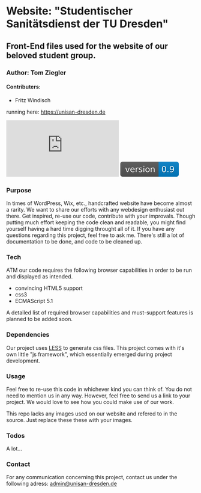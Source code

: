 # Website: "Studentischer Sanitätsdienst der TU Dresden"
## Front-End files used for the website of our beloved student group.
### Author: Tom Ziegler
#### Contributers: 
 * Fritz Windisch

running here: https://unisan-dresden.de

![status](http://www.unisan-dresden.de/git-markup/status/status.php)
![Version info](./git-markup/version.svg)




### Purpose
In times of WordPress, Wix, etc., handcrafted website have become almost a rarity. We want to share our efforts with any webdesign enthusiast out there. Get inspired, re-use our code, contribute with your improvals. 
Though putting much effort keeping the code clean and readable, you might find yourself having a hard time digging throught all of it. If you have any questions regarding this project, feel free to ask me.
There's still a lot of documentation to be done, and code to be cleaned up. 

### Tech

ATM our code requires the following browser capabilities in order to be run and displayed as intended. 

* convincing HTML5 support
* css3
* ECMAScript 5.1

A detailed list of required browser capabilities and must-support features is planned to be added soon.


### Dependencies

Our project uses [LESS](http://lesscss.org/) to generate css files.
This project comes with it's own little "js framework", which essentially emerged during project development. 

### Usage

Feel free to re-use this code in whichever kind you can think of. You do not need to mention us in any way. However, feel free to send us a link to your project. We would love to see how you could make use of our work.

This repo lacks any images used on our website and refered to in the source. Just replace these these with your images.

### Todos

 A lot...
 
### Contact

For any communication concerning this project, contact us under the following adress:
admin@unisan-dresden.de
 
 


